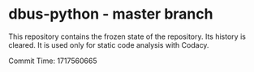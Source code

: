 # dbus-python - master branch

This repository contains the frozen state of the repository.
Its history is cleared. It is used only for static code
analysis with Codacy.

Commit Time: 1717560665